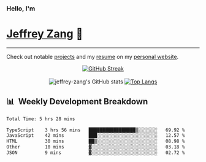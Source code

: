 
### Hello, I'm 
# [Jeffrey Zang](https://www.linkedin.com/in/jeffreyzang/) 🦀

---

Check out notable [projects](https://jeffz.dev/projects) and my [resume](https://jeffz.dev/resume) on my [personal website](https://jeffz.dev/).

<div align = 'center'>

[![GitHub Streak](https://github-readme-streak-stats.herokuapp.com/?user=jeffrey-zang&theme=tokyonight)](https://git.io/streak-stats)
<br></br>
![jeffrey-zang's GitHub stats](https://github-readme-stats.vercel.app/api?username=jeffrey-zang&show_icons=true&theme=tokyonight&hide_rank=true&hide=stars) 
[![Top Langs](https://github-readme-stats.vercel.app/api/top-langs/?username=jeffrey-zang&hide=ShaderLab,HLSL&layout=compact&theme=tokyonight)](https://github.com/anuraghazra/github-readme-stats)

</div>

## 📊 &nbsp;Weekly Development Breakdown
<!--START_SECTION:waka-->

```txt
Total Time: 5 hrs 28 mins

TypeScript    3 hrs 56 mins   █████████████████▒░░░░░░░   69.92 %
JavaScript    42 mins         ███░░░░░░░░░░░░░░░░░░░░░░   12.57 %
HTML          30 mins         ██▒░░░░░░░░░░░░░░░░░░░░░░   08.98 %
Other         10 mins         ▓░░░░░░░░░░░░░░░░░░░░░░░░   03.18 %
JSON          9 mins          ▓░░░░░░░░░░░░░░░░░░░░░░░░   02.72 %
```

<!--END_SECTION:waka-->

